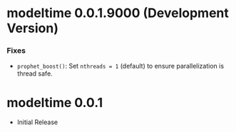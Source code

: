 
# modeltime 0.0.1.9000 (Development Version)

### Fixes

- `prophet_boost()`: Set `nthreads = 1` (default) to ensure parallelization is thread safe. 

# modeltime 0.0.1

* Initial Release
